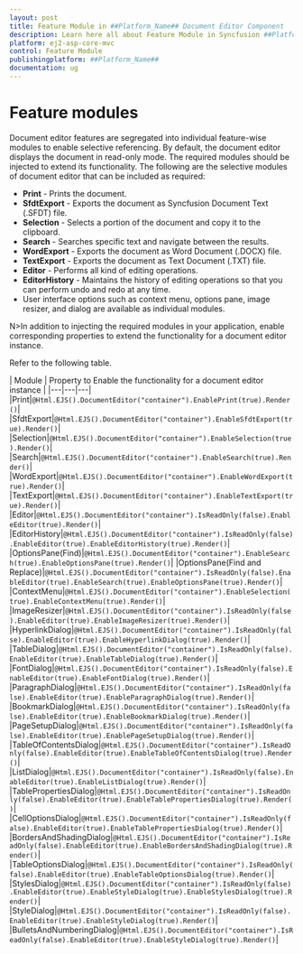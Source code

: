 ```yaml
---
layout: post
title: Feature Module in ##Platform_Name## Document Editor Component
description: Learn here all about Feature Module in Syncfusion ##Platform_Name## Document Editor component of Syncfusion Essential JS 2 and more.
platform: ej2-asp-core-mvc
control: Feature Module
publishingplatform: ##Platform_Name##
documentation: ug
---
```



# Feature modules

Document editor features are segregated into individual feature-wise modules to enable selective referencing. By default, the document editor displays the document in read-only mode. The required modules should be injected to extend its functionality. The following are the selective modules of document editor that can be included as required:
* **Print** - Prints the document.
* **SfdtExport** - Exports the document as Syncfusion Document Text (.SFDT) file.
* **Selection** - Selects a portion of the document and copy it to the clipboard.
* **Search** - Searches specific text and navigate between the results.
* **WordExport** - Exports the document as Word Document (.DOCX) file.
* **TextExport** - Exports the document as Text Document (.TXT) file.
* **Editor** - Performs all kind of editing operations.
* **EditorHistory** - Maintains the history of editing operations so that you can perform undo and redo at any time.
* User interface options such as context menu, options pane, image resizer, and dialog are available as individual modules.

N>In addition to injecting the required modules in your application, enable corresponding properties to extend the functionality for a document editor instance.

Refer to the following table.

| Module |  Property to Enable the functionality for a document editor instance |
|---|---|---|
|Print|`@Html.EJS().DocumentEditor("container").EnablePrint(true).Render()`|
|SfdtExport|`@Html.EJS().DocumentEditor("container").EnableSfdtExport(true).Render()`|
|Selection|`@Html.EJS().DocumentEditor("container").EnableSelection(true).Render()`|
|Search|`@Html.EJS().DocumentEditor("container").EnableSearch(true).Render()`|
|WordExport|`@Html.EJS().DocumentEditor("container").EnableWordExport(true).Render()`|
|TextExport|`@Html.EJS().DocumentEditor("container").EnableTextExport(true).Render()`|
|Editor|`@Html.EJS().DocumentEditor("container").IsReadOnly(false).EnableEditor(true).Render()`|
|EditorHistory|`@Html.EJS().DocumentEditor("container").IsReadOnly(false).EnableEditor(true).EnableEditorHistory(true).Render()`|
|OptionsPane(Find)|`@Html.EJS().DocumentEditor("container").EnableSearch(true).EnableOptionsPane(true).Render()`|
|OptionsPane(Find and Replace)|`@Html.EJS().DocumentEditor("container").IsReadOnly(false).EnableEditor(true).EnableSearch(true).EnableOptionsPane(true).Render()`|
|ContextMenu|`@Html.EJS().DocumentEditor("container").EnableSelection(true).EnableContextMenu(true).Render()`|
|ImageResizer|`@Html.EJS().DocumentEditor("container").IsReadOnly(false).EnableEditor(true).EnableImageResizer(true).Render()`|
|HyperlinkDialog|`@Html.EJS().DocumentEditor("container").IsReadOnly(false).EnableEditor(true).EnableHyperlinkDialog(true).Render()`|
|TableDialog|`@Html.EJS().DocumentEditor("container").IsReadOnly(false).EnableEditor(true).EnableTableDialog(true).Render()`|
|FontDialog|`@Html.EJS().DocumentEditor("container").IsReadOnly(false).EnableEditor(true).EnableFontDialog(true).Render()`|
|ParagraphDialog|`@Html.EJS().DocumentEditor("container").IsReadOnly(false).EnableEditor(true).EnableParagraphDialog(true).Render()`|
|BookmarkDialog|`@Html.EJS().DocumentEditor("container").IsReadOnly(false).EnableEditor(true).EnableBookmarkDialog(true).Render()`|
|PageSetupDialog|`@Html.EJS().DocumentEditor("container").IsReadOnly(false).EnableEditor(true).EnablePageSetupDialog(true).Render()`|
|TableOfContentsDialog|`@Html.EJS().DocumentEditor("container").IsReadOnly(false).EnableEditor(true).EnableTableOfContentsDialog(true).Render()`|
|ListDialog|`@Html.EJS().DocumentEditor("container").IsReadOnly(false).EnableEditor(true).EnableListDialog(true).Render()`|
|TablePropertiesDialog|`@Html.EJS().DocumentEditor("container").IsReadOnly(false).EnableEditor(true).EnableTablePropertiesDialog(true).Render()`|
|CellOptionsDialog|`@Html.EJS().DocumentEditor("container").IsReadOnly(false).EnableEditor(true).EnableTablePropertiesDialog(true).Render()`|
|BordersAndShadingDialog|`@Html.EJS().DocumentEditor("container").IsReadOnly(false).EnableEditor(true).EnableBordersAndShadingDialog(true).Render()`|
|TableOptionsDialog|`@Html.EJS().DocumentEditor("container").IsReadOnly(false).EnableEditor(true).EnableTableOptionsDialog(true).Render()`|
|StylesDialog|`@Html.EJS().DocumentEditor("container").IsReadOnly(false).EnableEditor(true).EnableStyleDialog(true).EnableStylesDialog(true).Render()`|
|StyleDialog|`@Html.EJS().DocumentEditor("container").IsReadOnly(false).EnableEditor(true).EnableStyleDialog(true).Render()`|
|BulletsAndNumberingDialog|`@Html.EJS().DocumentEditor("container").IsReadOnly(false).EnableEditor(true).EnableStyleDialog(true).Render()`|